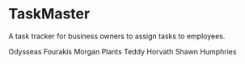 # TaskMaster

A task tracker for business owners to assign tasks to employees.

Odysseas Fourakis
Morgan Plants
Teddy Horvath
Shawn Humphries
